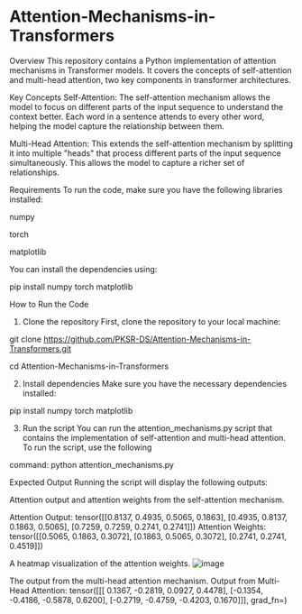 # Attention-Mechanisms-in-Transformers

Overview
This repository contains a Python implementation of attention mechanisms in Transformer models. It covers the concepts of self-attention and multi-head attention, two key components in transformer architectures.

Key Concepts
Self-Attention: The self-attention mechanism allows the model to focus on different parts of the input sequence to understand the context better. Each word in a sentence attends to every other word, helping the model capture the relationship between them.

Multi-Head Attention: This extends the self-attention mechanism by splitting it into multiple "heads" that process different parts of the input sequence simultaneously. This allows the model to capture a richer set of relationships.


Requirements
To run the code, make sure you have the following libraries installed:

numpy

torch

matplotlib

You can install the dependencies using:

pip install numpy torch matplotlib

How to Run the Code

1. Clone the repository
First, clone the repository to your local machine:

git clone https://github.com/PKSR-DS/Attention-Mechanisms-in-Transformers.git

cd Attention-Mechanisms-in-Transformers

2. Install dependencies
Make sure you have the necessary dependencies installed:

pip install numpy torch matplotlib


3. Run the script
You can run the attention_mechanisms.py script that contains the implementation of self-attention and multi-head attention. To run the script, use the following

command:
python attention_mechanisms.py

Expected Output
Running the script will display the following outputs:

Attention output and attention weights from the self-attention mechanism.

Attention Output:
 tensor([[0.8137, 0.4935, 0.5065, 0.1863],
        [0.4935, 0.8137, 0.1863, 0.5065],
        [0.7259, 0.7259, 0.2741, 0.2741]])
Attention Weights:
 tensor([[0.5065, 0.1863, 0.3072],
        [0.1863, 0.5065, 0.3072],
        [0.2741, 0.2741, 0.4519]])

A heatmap visualization of the attention weights.
![image](https://github.com/user-attachments/assets/48b2e59a-a930-4205-8f3d-4d42519059fd)


The output from the multi-head attention mechanism.
Output from Multi-Head Attention:
 tensor([[[ 0.1367, -0.2819,  0.0927,  0.4478],
         [-0.1354, -0.4186, -0.5878,  0.6200],
         [-0.2719, -0.4759, -0.4203,  0.1670]]], grad_fn=<ViewBackward0>)
